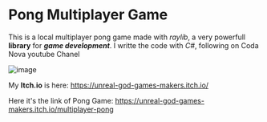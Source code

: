 # Pong Multiplayer Game

This is a local multiplayer pong game made with *raylib*, a very powerfull **library** for ***game development***.
I writte the code with *C#*, following on Coda Nova youtube Chanel


![image](https://github.com/user-attachments/assets/4bfd1a75-b979-411a-8f51-12631c890c96)


My **Itch.io** is here: https://unreal-god-games-makers.itch.io/

Here it's the link of Pong Game: https://unreal-god-games-makers.itch.io/multiplayer-pong
